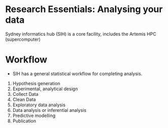# Research Essentials: Analysing your data

Sydney informatics hub (SIH) is a core facility, includes the Artemis HPC (supercomputer)

# Workflow

- SIH has a general statistical workflow for completing analysis.

1. Hypothesis generation
2. Experimental, analytical design
3. Collect Data
4. Clean Data
5. Exploratory data analysis
6. Data analysis or inferential analysis
7. Predictive modelling
8. Publication
